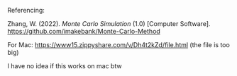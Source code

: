 Referencing:

Zhang, W. (2022). *Monte Carlo Simulation* (1.0) [Computer Software]. https://github.com/imakebank/Monte-Carlo-Method

For Mac: https://www15.zippyshare.com/v/Dh4t2kZd/file.html (the file is too big)

I have no idea if this works on mac btw
